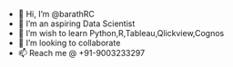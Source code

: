 - 👋 Hi, I’m @barathRC
- 👀 I’m an aspiring Data Scientist 
- 🌱 I’m wish to learn Python,R,Tableau,Qlickview,Cognos
- 💞️ I’m looking to collaborate 
- 📫 Reach me @ +91-9003233297

<!---
barathRC/barathRC is a ✨ special ✨ repository because its `README.md` (this file) appears on your GitHub profile.
You can click the Preview link to take a look at your changes.
--->
